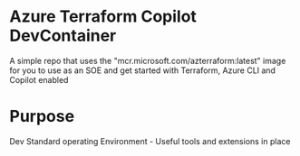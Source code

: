# Azure Terraform Copilot DevContainer
A simple repo that uses the "mcr.microsoft.com/azterraform:latest" image for you to use as an SOE and get started with Terraform, Azure CLI and Copilot enabled

# Purpose
Dev Standard operating Environment - Useful tools and extensions in place
